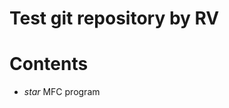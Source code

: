 Test git repository by RV
===========================================

# Contents
- *star* MFC program
